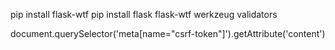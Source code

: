 pip install flask-wtf
pip install flask flask-wtf werkzeug validators

document.querySelector('meta[name="csrf-token"]').getAttribute('content')
